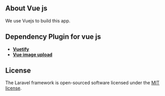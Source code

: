 
## About Vue js
We use Vuejs to build this app.

## Dependency Plugin for vue js
- **[Vuetify](https://v15.vuetifyjs.com/en)**
- **[Vue image upload](https://www.npmjs.com/package/vue-image-upload-resize)**

## License

The Laravel framework is open-sourced software licensed under the [MIT license](https://opensource.org/licenses/MIT).
